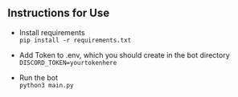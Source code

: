 ## Instructions for Use

- Install requirements  
``pip install -r requirements.txt``

- Add Token to .env, which you should create in the bot directory  
``DISCORD_TOKEN=yourtokenhere``

- Run the bot  
``python3 main.py``


